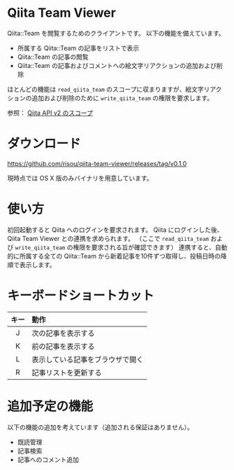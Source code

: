 # Qiita Team Viewer

Qiita::Team を閲覧するためのクライアントです。
以下の機能を備えています。

- 所属する Qiita::Team の記事をリストで表示
- Qiita::Team の記事の閲覧
- Qiita::Team の記事およびコメントへの絵文字リアクションの追加および削除

ほとんどの機能は `read_qiita_team` のスコープに収まりますが、絵文字リアクションの追加および削除のために `write_qiita_team` の権限を要求します。

参照： [Qiita API v2 のスコープ](https://qiita.com/api/v2/docs#%E3%82%B9%E3%82%B3%E3%83%BC%E3%83%97)

# ダウンロード

https://github.com/risou/qiita-team-viewer/releases/tag/v0.1.0

現時点では OS X 版のみバイナリを用意しています。

# 使い方

初回起動すると Qiita へのログインを要求されます。
Qiita にログインした後、 Qiita Team Viewer との連携を求められます。
（ここで `read_qiita_team` および `write_qiita_team` の権限を要求される旨が確認できます）
連携すると、自動的に所属する全ての Qiita::Team から新着記事を10件ずつ取得し、投稿日時の降順で表示します。

# キーボードショートカット

キー | 動作
:--: | :---
J | 次の記事を表示する
K | 前の記事を表示する
L | 表示している記事をブラウザで開く
R | 記事リストを更新する

# 追加予定の機能

以下の機能の追加を考えています（追加される保証はありません）。

- 既読管理
- 記事検索
- 記事へのコメント追加


